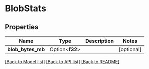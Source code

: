 # BlobStats

## Properties

Name | Type | Description | Notes
------------ | ------------- | ------------- | -------------
**blob_bytes_mb** | Option<**f32**> |  | [optional]

[[Back to Model list]](../README.md#documentation-for-models) [[Back to API list]](../README.md#documentation-for-api-endpoints) [[Back to README]](../README.md)


